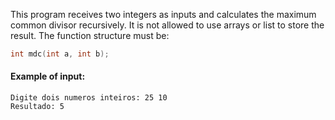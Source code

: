This program receives two integers as inputs  and calculates the maximum common divisor recursively. It is not allowed to use arrays or list to store the result. The function structure must be:

```c
int mdc(int a, int b);
```
#### Example of input:
```
Digite dois numeros inteiros: 25 10
Resultado: 5
```